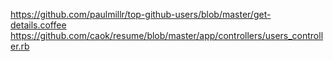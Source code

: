 https://github.com/paulmillr/top-github-users/blob/master/get-details.coffee
https://github.com/caok/resume/blob/master/app/controllers/users_controller.rb
